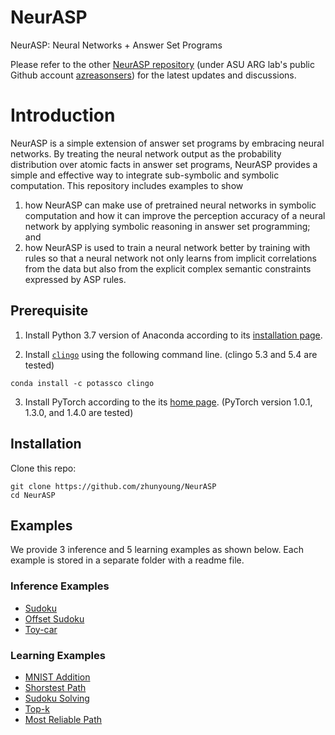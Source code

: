 # NeurASP
NeurASP: Neural Networks + Answer Set Programs

Please refer to the other [NeurASP repository](https://github.com/azreasoners/NeurASP) (under ASU ARG lab's public Github account [azreasonsers](https://github.com/azreasoners)) for the latest updates and discussions. 

# Introduction
NeurASP is a simple extension of answer set programs by embracing neural networks. By treating the neural network output as the probability distribution over atomic facts in answer set programs, NeurASP provides a simple and effective way to integrate sub-symbolic and symbolic computation. This repository includes examples to show
1. how NeurASP can make use of pretrained neural networks in symbolic computation and how it can improve the perception accuracy of a neural network by applying symbolic reasoning in answer set programming; and
2. how NeurASP is used to train a neural network better by training with rules so that a neural network not only learns from implicit correlations from the data but also from the explicit complex semantic constraints expressed by ASP rules.

## Prerequisite
1. Install Python 3.7 version of Anaconda according to its [installation page](https://docs.conda.io/projects/conda/en/latest/user-guide/install/index.html).

2. Install [`clingo`](https://potassco.org/clingo/) using the following command line. (clingo 5.3 and 5.4 are tested)
```
conda install -c potassco clingo
```
3. Install PyTorch according to the its [home page](https://pytorch.org/). (PyTorch version 1.0.1, 1.3.0, and 1.4.0 are tested)

## Installation
Clone this repo:
```
git clone https://github.com/zhunyoung/NeurASP
cd NeurASP
```

## Examples
We provide 3 inference and 5 learning examples as shown below. Each example is stored in a separate folder with a readme file.
### Inference Examples
* [Sudoku](https://github.com/azreasoners/NeurASP/tree/master/examples/sudoku)
* [Offset Sudoku](https://github.com/azreasoners/NeurASP/tree/master/examples/offset_sudoku)
* [Toy-car](https://github.com/azreasoners/NeurASP/tree/master/examples/toycar)

### Learning Examples
* [MNIST Addition](https://github.com/azreasoners/NeurASP/tree/master/examples/mnist)
* [Shorstest Path](https://github.com/azreasoners/NeurASP/tree/master/examples/shortest_path)
* [Sudoku Solving](https://github.com/azreasoners/NeurASP/tree/master/examples/solvingSudoku_70k)
* [Top-k](https://github.com/azreasoners/NeurASP/tree/master/examples/top_k)
* [Most Reliable Path](https://github.com/azreasoners/NeurASP/tree/master/examples/most_reliable_path)
